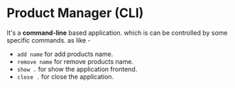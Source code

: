 # Product Manager (CLI) 

It's a **command-line** based application. which is can be controlled by some specific commands. as like -
* ``add name`` for add products name.
* ``remove name`` for remove products name.
* ``show .`` for show the application frontend.
* ``close .`` for close the application.